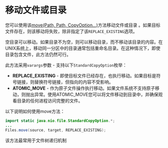 # 移动文件或目录

您可以使用该[move(Path, Path, CopyOption...)](https://docs.oracle.com/javase/8/docs/api/java/nio/file/Files.html#move-java.nio.file.Path-java.nio.file.Path-java.nio.file.CopyOption...-)方法移动文件或目录 。如果目标文件存在，则该移动将失败，除非指定了该`REPLACE_EXISTING`选项。

空目录可以移动。如果目录不为空，则可以移动目录，而不移动该目录的内容。在UNIX系统上，移动同一分区中的目录通常包括重命名目录。在这种情况下，即使目录包含文件，此方法仍然可行。

此方法采用`varargs`参数 - 支持以下`StandardCopyOption`枚举：

* **REPLACE_EXISTING** - 即使目标文件已经存在，也执行移动。如果目标是符号链接，则替换符号链接，但指向的内容不受影响。
* **ATOMIC_MOVE** - 作为原子文件操作执行移动。如果文件系统不支持原子移动，则抛出异常。使用ATOMIC_MOVE您可以将文件移动到目录中，并确保观看目录的任何进程访问完整的文件。

以下说明如何使用move方法：
```java
import static java.nio.file.StandardCopyOption.*;
...
Files.move(source, target, REPLACE_EXISTING);
```

该方法最常用于文件树递归机制
